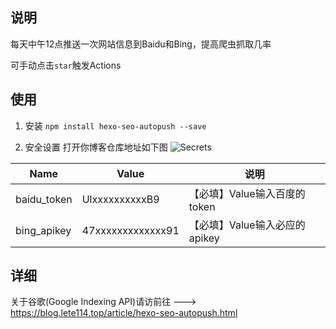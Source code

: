 ## 说明
每天中午12点推送一次网站信息到Baidu和Bing，提高爬虫抓取几率


可手动点击`star`触发Actions

## 使用
1. 安装
`npm install hexo-seo-autopush --save` 

2. 安全设置
打开你博客仓库地址如下图
![Secrets](https://cdn.jsdelivr.net/gh/lete114/CDN2@latest/img/Hexo-SEO-AutoPush/Secrets.png)

Name | Value | 说明
--- | ------ | ------
baidu_token | UlxxxxxxxxxxB9 | 【必填】Value输入百度的token
bing_apikey  | 47xxxxxxxxxxxxx91 | 【必填】Value输入必应的apikey

## 详细
关于谷歌(Google Indexing API)请访前往 --->
https://blog.lete114.top/article/hexo-seo-autopush.html
